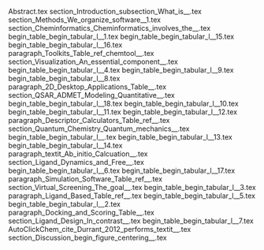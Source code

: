 Abstract.tex
section_Introduction_subsection_What_is__.tex
section_Methods_We_organize_software__1.tex
section_Cheminformatics_Cheminformatics_involves_the__.tex
begin_table_begin_tabular_l__1.tex
begin_table_begin_tabular_l__15.tex
begin_table_begin_tabular_l__16.tex
paragraph_Toolkits_Table_ref_chemtool__.tex
section_Visualization_An_essential_component__.tex
begin_table_begin_tabular_l__4.tex
begin_table_begin_tabular_l__9.tex
begin_table_begin_tabular_l__8.tex
paragraph_2D_Desktop_Applications_Table__.tex
section_QSAR_ADMET_Modeling_Quantitative__.tex
begin_table_begin_tabular_l__18.tex
begin_table_begin_tabular_l__10.tex
begin_table_begin_tabular_l__11.tex
begin_table_begin_tabular_l__12.tex
paragraph_Descriptor_Calculators_Table_ref__.tex
section_Quantum_Chemistry_Quantum_mechanics__.tex
begin_table_begin_tabular_l__.tex
begin_table_begin_tabular_l__13.tex
begin_table_begin_tabular_l__14.tex
paragraph_textit_Ab_initio_Calcuation__.tex
section_Ligand_Dynamics_and_Free__.tex
begin_table_begin_tabular_l__6.tex
begin_table_begin_tabular_l__17.tex
paragraph_Simulation_Software_Table_ref__.tex
section_Virtual_Screening_The_goal__.tex
begin_table_begin_tabular_l__3.tex
paragraph_Ligand_Based_Table_ref__.tex
begin_table_begin_tabular_l__5.tex
begin_table_begin_tabular_l__2.tex
paragraph_Docking_and_Scoring_Table__.tex
section_Ligand_Design_In_contrast__.tex
begin_table_begin_tabular_l__7.tex
AutoClickChem_cite_Durrant_2012_performs_textit__.tex
section_Discussion_begin_figure_centering__.tex